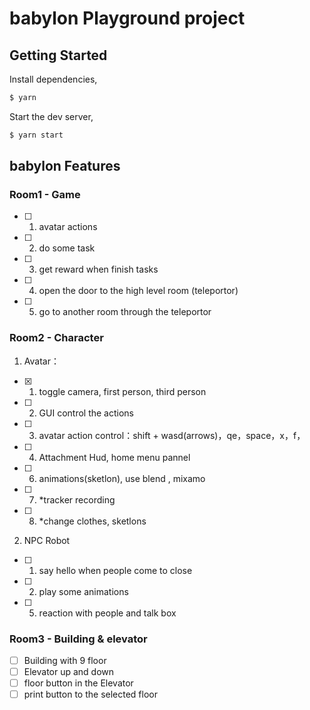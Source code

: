# babylon Playground project

## Getting Started

Install dependencies,

```bash
$ yarn
```

Start the dev server,

```bash
$ yarn start
```

## babylon Features

### Room1 - Game

- [ ] 1. avatar actions
- [ ] 2. do some task
- [ ] 3. get reward when finish tasks
- [ ] 4. open the door to the high level room (teleportor)
- [ ] 5. go to another room through the teleportor

### Room2 - Character

1. Avatar：

- [x] 1. toggle camera, first person, third person
- [ ] 2. GUI control the actions
- [ ] 3. avatar action control：shift + wasd(arrows)，qe，space，x，f，
- [ ] 4. Attachment Hud, home menu pannel
- [ ] 6. animations(sketlon), use blend , mixamo
- [ ] 7. \*tracker recording
- [ ] 8. \*change clothes, sketlons

2. NPC Robot

- [ ] 1. say hello when people come to close
- [ ] 2. play some animations
- [ ] 5. reaction with people and talk box

### Room3 - Building & elevator

- [ ] Building with 9 floor
- [ ] Elevator up and down
- [ ] floor button in the Elevator
- [ ] print button to the selected floor
